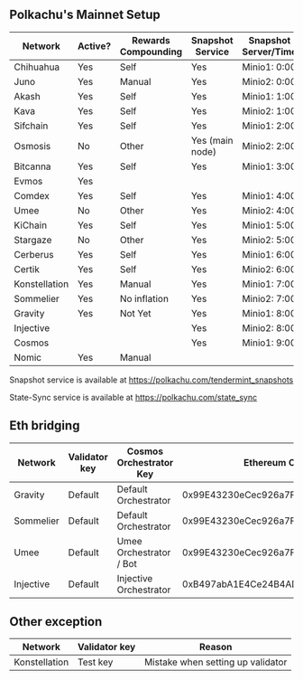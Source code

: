 ## Polkachu's Mainnet Setup

| Network       | Active? | Rewards Compounding | Snapshot Service | Snapshot Server/Time | Tenderduty | RPC | State Sync | Backup Server | Restake |
| ------------- | ------- | ------------------- | ---------------- | -------------------- | ---------- | --- | ---------- | ------------- | ------- |
| Chihuahua     | Yes     | Self                | Yes              | Minio1: 0:00         | Yes        | Yes | Yes        | Yes           | Yes     |
| Juno          | Yes     | Manual              | Yes              | Minio2: 0:00         | Yes        | Yes | Yes        | Yes           | Yes (x) |
| Akash         | Yes     | Self                | Yes              | Minio1: 1:00         | Yes        | Yes | NOOOOOO!   | Yes           |         |
| Kava          | Yes     | Self                | Yes              | Minio2: 1:00         | Yes        | Yes | Yes        | Yes           | Yes     |
| Sifchain      | Yes     | Self                | Yes              | Minio1: 2:00         | Yes        | Yes | Yes        | Yes           | Yes     |
| Osmosis       | No      | Other               | Yes (main node)  | Minio2: 2:00         | No need    | Yes | Yes        | NOOOOOO!      |         |
| Bitcanna      | Yes     | Self                | Yes              | Minio1: 3:00         | Yes        | Yes | Yes        | Yes           | Yes     |
| Evmos         | Yes     |                     |                  |                      |            |     |            |               | Yes     |
| Comdex        | Yes     | Self                | Yes              | Minio1: 4:00         | Yes        | Yes | Yes        | Yes           | Yes     |
| Umee          | No      | Other               | Yes              | Minio2: 4:00         | No need    | Yes | Yes        | Yes           |         |
| KiChain       | Yes     | Self                | Yes              | Minio1: 5:00         | Yes        | Yes | Yes        | Yes           | Yes     |
| Stargaze      | No      | Other               | Yes              | Minio2: 5:00         | No need    | Yes | Yes        | Yes           |         |
| Cerberus      | Yes     | Self                | Yes              | Minio1: 6:00         | Yes        | Yes | Yes        | Yes           | Yes (x) |
| Certik        | Yes     | Self                | Yes              | Minio2: 6:00         | Yes        | Yes | Yes        | Yes           |         |
| Konstellation | Yes     | Manual              | Yes              | Minio1: 7:00         | Yes        | Yes | Yes        | Yes           | Yes     |
| Sommelier     | Yes     | No inflation        | Yes              | Minio2: 7:00         | Yes        | Yes | Yes        | Yes           |         |
| Gravity       | Yes     | Not Yet             | Yes              | Minio1: 8:00         | Yes        | Yes | Yes        | Yes           | Yes (x) |
| Injective     |         |                     | Yes              | Minio2: 8:00         |            | Yes | Yes        | Yes           |         |
| Cosmos        |         |                     | Yes              | Minio1: 9:00         |            | Yes | Yes        | Yes           |         |
| Nomic         | Yes     | Manual              |                  |                      |            |     |            |               |         |

Snapshot service is available at https://polkachu.com/tendermint_snapshots

State-Sync service is available at https://polkachu.com/state_sync

## Eth bridging

| Network   | Validator key | Cosmos Orchestrator Key | Ethereum Orchestrator Key                  |
| --------- | ------------- | ----------------------- | ------------------------------------------ |
| Gravity   | Default       | Default Orchestrator    | 0x99E43230eCec926a7FFc2E4CD22153494D5a84a3 |
| Sommelier | Default       | Default Orchestrator    | 0x99E43230eCec926a7FFc2E4CD22153494D5a84a3 |
| Umee      | Default       | Umee Orchestrator / Bot | 0x99E43230eCec926a7FFc2E4CD22153494D5a84a3 |
| Injective | Default       | Injective Orchestrator  | 0xB497abA1E4Ce24B4ADc2E16Ded30387042B881B7 |

## Other exception

| Network       | Validator key | Reason                            |
| ------------- | ------------- | --------------------------------- |
| Konstellation | Test key      | Mistake when setting up validator |
